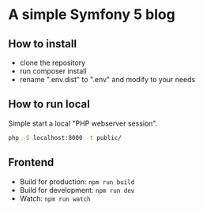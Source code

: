 # A simple Symfony 5 blog

## How to install
* clone the repository
* run composer install
* rename ".env.dist" to ".env" and modify to your needs

## How to run local
Simple start a local "PHP webserver session".
```cmd
php -S localhost:8000 -t public/
```

## Frontend
* Build for production: `npm run build`
* Build for development: `npm run dev`
* Watch: `npm run watch`
